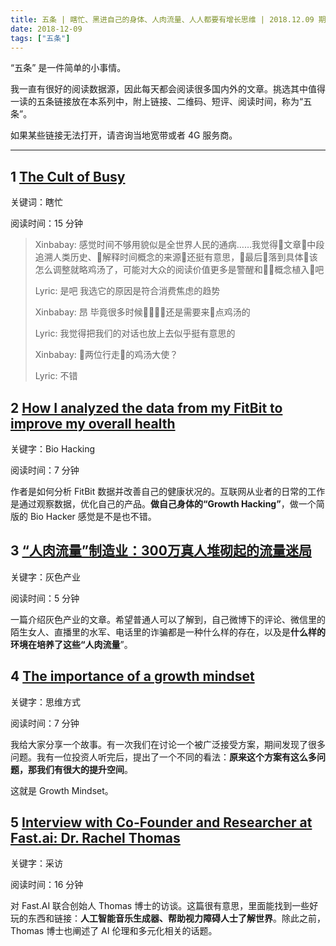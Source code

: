 ```yaml
---
title: 五条 | 瞎忙、黑进自己的身体、人肉流量、人人都要有增长思维 | 2018.12.09 期
date: 2018-12-09
tags: ["五条"]
---
```


“五条” 是一件简单的小事情。

我一直有很好的阅读数据源，因此每天都会阅读很多国内外的文章。挑选其中值得一读的五条链接放在本系列中，附上链接、二维码、短评、阅读时间，称为“五条”。

如果某些链接无法打开，请咨询当地宽带或者 4G 服务商。

---

## 1 [The Cult of Busy](https://www.johnshopkinshealthreview.com/issues/spring-summer-2016/articles/the-cult-of-busy)

关键词：瞎忙

阅读时间：15 分钟

> Xinbabay: 感觉时间不够用貌似是全世界人民的通病……我觉得文章中段追溯人类历史、解释时间概念的来源还挺有意思，最后落到具体该怎么调整就略鸡汤了，可能对大众的阅读价值更多是警醒和概念植入吧 
>
> Lyric: 是吧 我选它的原因是符合消费焦虑的趋势
>
> Xinbabay: 昂 毕竟很多时候还是需要来点鸡汤的
>
> Lyric: 我觉得把我们的对话也放上去似乎挺有意思的
>
> Xinbabay: 两位行走的鸡汤大使？ 
>
> Lyric: 不错

## 2 [How I analyzed the data from my FitBit to improve my overall health](https://medium.freecodecamp.org/how-i-analyzed-the-data-from-my-fitbit-to-improve-my-overall-health-a2e36426d8f9)

关键字：Bio Hacking

阅读时间：7 分钟

作者是如何分析 FitBit 数据并改善自己的健康状况的。互联网从业者的日常的工作是通过观察数据，优化自己的产品。**做自己身体的“Growth Hacking”**，做一个简版的 Bio Hacker 感觉是不是也不错。

## 3 [“人肉流量”制造业：300万真人堆砌起的流量迷局](https://mp.weixin.qq.com/s/QoY8LWIkLrxKSyEXCvP6PA)

关键字：灰色产业

阅读时间：5 分钟

一篇介绍灰色产业的文章。希望普通人可以了解到，自己微博下的评论、微信里的陌生女人、直播里的水军、电话里的诈骗都是一种什么样的存在，以及是**什么样的环境在培养了这些“人肉流量**”。


## 4 [The importance of a growth mindset](https://hackernoon.com/the-importance-of-a-growth-mindset-2440b21a9657)

关键字：思维方式

阅读时间：7 分钟

我给大家分享一个故事。有一次我们在讨论一个被广泛接受方案，期间发现了很多问题。我有一位投资人听完后，提出了一个不同的看法：**原来这个方案有这么多问题，那我们有很大的提升空间**。

这就是 Growth Mindset。


## 5 [Interview with Co-Founder and Researcher at Fast.ai: Dr. Rachel Thomas](https://hackernoon.com/interview-with-the-co-founder-and-researcher-at-fast-ai-dr-rachel-thomas-b00e1702a28a)

关键字：采访

阅读时间：16 分钟

对 Fast.AI 联合创始人 Thomas 博士的访谈。这篇很有意思，里面能找到一些好玩的东西和链接：**人工智能音乐生成器、帮助视力障碍人士了解世界**。除此之前，Thomas 博士也阐述了 AI 伦理和多元化相关的话题。